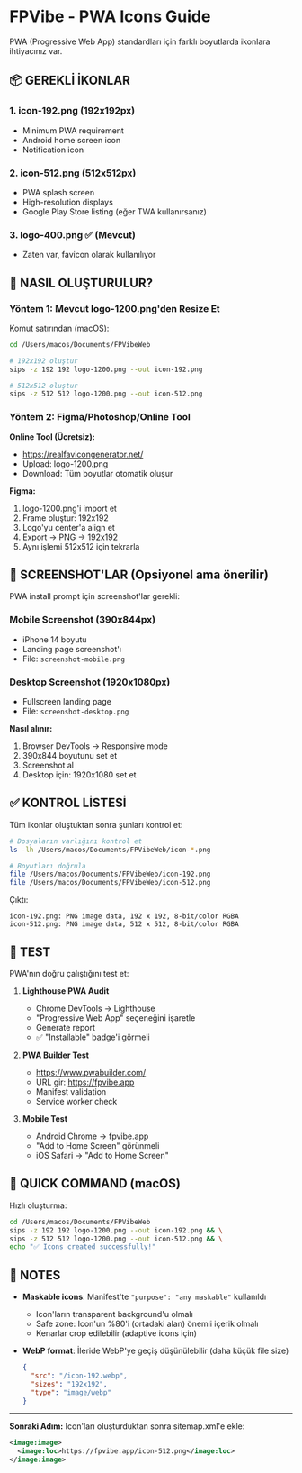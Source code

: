 # FPVibe - PWA Icons Guide

PWA (Progressive Web App) standardları için farklı boyutlarda ikonlara ihtiyacınız var.

## 📦 GEREKLİ İKONLAR

### 1. **icon-192.png** (192x192px)
- Minimum PWA requirement
- Android home screen icon
- Notification icon

### 2. **icon-512.png** (512x512px)
- PWA splash screen
- High-resolution displays
- Google Play Store listing (eğer TWA kullanırsanız)

### 3. **logo-400.png** ✅ (Mevcut)
- Zaten var, favicon olarak kullanılıyor

## 🎨 NASIL OLUŞTURULUR?

### Yöntem 1: Mevcut logo-1200.png'den Resize Et

Komut satırından (macOS):
```bash
cd /Users/macos/Documents/FPVibeWeb

# 192x192 oluştur
sips -z 192 192 logo-1200.png --out icon-192.png

# 512x512 oluştur
sips -z 512 512 logo-1200.png --out icon-512.png
```

### Yöntem 2: Figma/Photoshop/Online Tool

**Online Tool (Ücretsiz):**
- https://realfavicongenerator.net/
- Upload: logo-1200.png
- Download: Tüm boyutlar otomatik oluşur

**Figma:**
1. logo-1200.png'i import et
2. Frame oluştur: 192x192
3. Logo'yu center'a align et
4. Export → PNG → 192x192
5. Aynı işlemi 512x512 için tekrarla

## 📱 SCREENSHOT'LAR (Opsiyonel ama önerilir)

PWA install prompt için screenshot'lar gerekli:

### Mobile Screenshot (390x844px)
- iPhone 14 boyutu
- Landing page screenshot'ı
- File: `screenshot-mobile.png`

### Desktop Screenshot (1920x1080px)
- Fullscreen landing page
- File: `screenshot-desktop.png`

**Nasıl alınır:**
1. Browser DevTools → Responsive mode
2. 390x844 boyutunu set et
3. Screenshot al
4. Desktop için: 1920x1080 set et

## ✅ KONTROL LİSTESİ

Tüm ikonlar oluştuktan sonra şunları kontrol et:

```bash
# Dosyaların varlığını kontrol et
ls -lh /Users/macos/Documents/FPVibeWeb/icon-*.png

# Boyutları doğrula
file /Users/macos/Documents/FPVibeWeb/icon-192.png
file /Users/macos/Documents/FPVibeWeb/icon-512.png
```

Çıktı:
```
icon-192.png: PNG image data, 192 x 192, 8-bit/color RGBA
icon-512.png: PNG image data, 512 x 512, 8-bit/color RGBA
```

## 🧪 TEST

PWA'nın doğru çalıştığını test et:

1. **Lighthouse PWA Audit**
   - Chrome DevTools → Lighthouse
   - "Progressive Web App" seçeneğini işaretle
   - Generate report
   - ✅ "Installable" badge'i görmeli

2. **PWA Builder Test**
   - https://www.pwabuilder.com/
   - URL gir: https://fpvibe.app
   - Manifest validation
   - Service worker check

3. **Mobile Test**
   - Android Chrome → fpvibe.app
   - "Add to Home Screen" görünmeli
   - iOS Safari → "Add to Home Screen"

## 🚀 QUICK COMMAND (macOS)

Hızlı oluşturma:
```bash
cd /Users/macos/Documents/FPVibeWeb
sips -z 192 192 logo-1200.png --out icon-192.png && \
sips -z 512 512 logo-1200.png --out icon-512.png && \
echo "✅ Icons created successfully!"
```

## 📝 NOTES

- **Maskable icons**: Manifest'te `"purpose": "any maskable"` kullanıldı
  - Icon'ların transparent background'u olmalı
  - Safe zone: Icon'un %80'i (ortadaki alan) önemli içerik olmalı
  - Kenarlar crop edilebilir (adaptive icons için)

- **WebP format**: İleride WebP'ye geçiş düşünülebilir (daha küçük file size)
  ```json
  {
    "src": "/icon-192.webp",
    "sizes": "192x192",
    "type": "image/webp"
  }
  ```

---

**Sonraki Adım:** Icon'ları oluşturduktan sonra sitemap.xml'e ekle:
```xml
<image:image>
  <image:loc>https://fpvibe.app/icon-512.png</image:loc>
</image:image>
```
